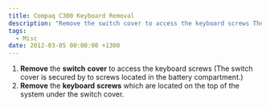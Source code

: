```yaml
---
title: Compaq C300 Keyboard Removal
description: "Remove the switch cover to access the keyboard screws The switch cover is secured by to screws located in the battery compartment."
tags:
  - Misc
date: 2012-03-05 00:00:00 +1300
---
```

  1. **Remove** the **switch** **cover** to access the keyboard screws (The switch cover is secured by to screws located in the battery compartment.)
  2. **Remove** the **keyboard** **screws** which are located on the top of the system under the switch cover.

